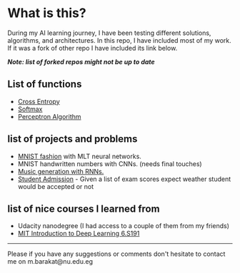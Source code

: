 
# What is this?
During my AI learning journey, I have been testing different solutions, algorithms, and architectures. In this repo, I have included most of my work. If it was a fork of other repo I have included its link below. 

<b>*Note: list of forked repos might not be up to date*</b>

## List of functions 
- [Cross Entropy](Cross%20Entropy)
- [Softmax](Softmax)
- [Perceptron Algorithm](Perceptron%20Algorithm) 

## list of projects and problems
- [MNIST fashion](MNIST%20fashion%20PyToech%20MLT) with MLT neural networks.
- MNIST handwritten numbers with CNNs. (needs final touches)
- [Music generation with RNNs.](Song%20generation%20with%20RNN)
- [Student Admission](student-admissions) - Given a list of exam scores expect weather student would be accepted or not

## list of nice courses I learned from
- Udacity nanodegree (I had access to a couple of them from my friends)
- [MIT Introduction to Deep Learning 6.S191](http://introtodeeplearning.com/)

<hr>
Please if you have any suggestions or comments don't hesitate to contact me on 
m.barakat@nu.edu.eg
